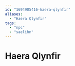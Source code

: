 ```yaml
---
id: "1694905416-haera-qlynfir"
aliases:
  - "Haera Qlynfir"
tags:
  - "npc"
  - "saelihn"
---
```


# Haera Qlynfir
